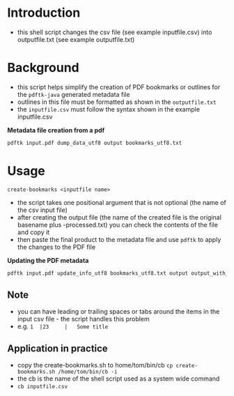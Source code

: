 # Introduction
- this shell script changes the csv file (see example inputfile.csv) into outputfile.txt (see example outputfile.txt)

# Background
- this script helps simplify the creation of PDF bookmarks or outlines for the `pdftk-java` generated metadata file
- outlines in this file must be formatted as shown in the `outputfile.txt`
- the `inputfile.csv` must follow the syntax shown in the example inputfile.csv

**Metadata file creation from a pdf**

```bash
pdftk input.pdf dump_data_utf8 output bookmarks_utf8.txt
```

# Usage
`create-bookmarks <inputfile name>`
- the script takes one positional argument that is not optional (the name of the csv input file)
- after creating the output file (the name of the created file is the original basename plus -processed.txt) you can check the contents of the file and copy it
- then paste the final product to the metadata file and use `pdftk` to apply the changes to the PDF file

**Updating the PDF metadata** 

```bash
pdftk input.pdf update_info_utf8 bookmarks_utf8.txt output output_with_bookmarks.pdf
```

## Note
- you can have leading or trailing spaces or tabs around the items in the input csv file - the script handles this problem
- e.g. `1  |23     |   Some title    `

## Application in practice
- copy the create-bookmarks.sh to home/tom/bin/cb 
`cp create-bookmarks.sh /home/tom/bin/cb -i`
- the cb is the name of the shell script used as a system wide command
- `cb inputfile.csv` 
